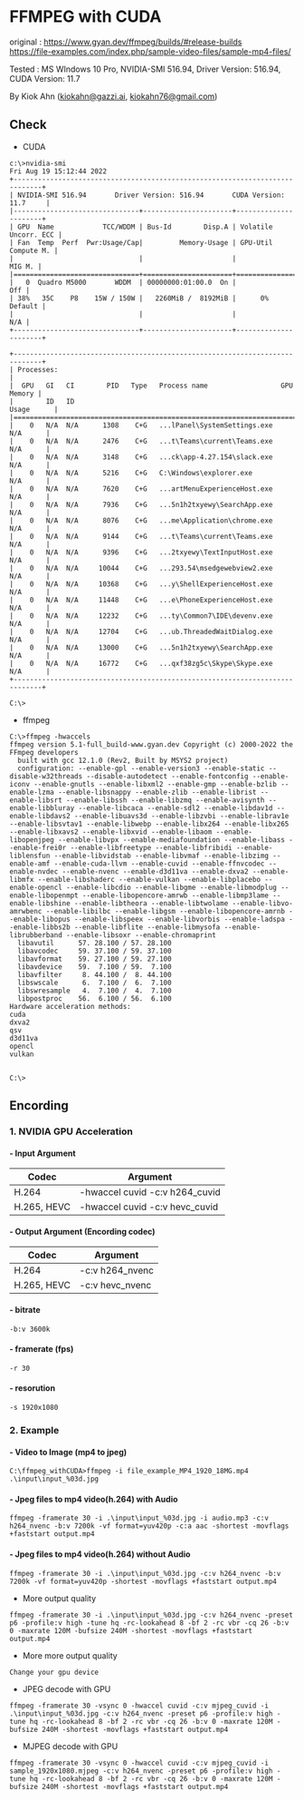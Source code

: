 # FFMPEG with CUDA

original : https://www.gyan.dev/ffmpeg/builds/#release-builds     
https://file-examples.com/index.php/sample-video-files/sample-mp4-files/      
     
Tested :  MS WIndows 10 Pro, NVIDIA-SMI 516.94,  Driver Version: 516.94, CUDA Version: 11.7     
     
By Kiok Ahn (kiokahn@gazzi.ai, kiokahn76@gmail.com)     

## Check

- CUDA 
```
c:\>nvidia-smi
Fri Aug 19 15:12:44 2022
+-----------------------------------------------------------------------------+
| NVIDIA-SMI 516.94       Driver Version: 516.94       CUDA Version: 11.7     |
|-------------------------------+----------------------+----------------------+
| GPU  Name            TCC/WDDM | Bus-Id        Disp.A | Volatile Uncorr. ECC |
| Fan  Temp  Perf  Pwr:Usage/Cap|         Memory-Usage | GPU-Util  Compute M. |
|                               |                      |               MIG M. |
|===============================+======================+======================|
|   0  Quadro M5000       WDDM  | 00000000:01:00.0  On |                  Off |
| 38%   35C    P8    15W / 150W |   2260MiB /  8192MiB |      0%      Default |
|                               |                      |                  N/A |
+-------------------------------+----------------------+----------------------+

+-----------------------------------------------------------------------------+
| Processes:                                                                  |
|  GPU   GI   CI        PID   Type   Process name                  GPU Memory |
|        ID   ID                                                   Usage      |
|=============================================================================|
|    0   N/A  N/A      1308    C+G   ...lPanel\SystemSettings.exe    N/A      |
|    0   N/A  N/A      2476    C+G   ...t\Teams\current\Teams.exe    N/A      |
|    0   N/A  N/A      3148    C+G   ...ck\app-4.27.154\slack.exe    N/A      |
|    0   N/A  N/A      5216    C+G   C:\Windows\explorer.exe         N/A      |
|    0   N/A  N/A      7620    C+G   ...artMenuExperienceHost.exe    N/A      |
|    0   N/A  N/A      7936    C+G   ...5n1h2txyewy\SearchApp.exe    N/A      |
|    0   N/A  N/A      8076    C+G   ...me\Application\chrome.exe    N/A      |
|    0   N/A  N/A      9144    C+G   ...t\Teams\current\Teams.exe    N/A      |
|    0   N/A  N/A      9396    C+G   ...2txyewy\TextInputHost.exe    N/A      |
|    0   N/A  N/A     10044    C+G   ...293.54\msedgewebview2.exe    N/A      |
|    0   N/A  N/A     10368    C+G   ...y\ShellExperienceHost.exe    N/A      |
|    0   N/A  N/A     11448    C+G   ...e\PhoneExperienceHost.exe    N/A      |
|    0   N/A  N/A     12232    C+G   ...ty\Common7\IDE\devenv.exe    N/A      |
|    0   N/A  N/A     12704    C+G   ...ub.ThreadedWaitDialog.exe    N/A      |
|    0   N/A  N/A     13000    C+G   ...5n1h2txyewy\SearchApp.exe    N/A      |
|    0   N/A  N/A     16772    C+G   ...qxf38zg5c\Skype\Skype.exe    N/A      |
+-----------------------------------------------------------------------------+

C:\>
```

- ffmpeg
```
C:\>ffmpeg -hwaccels
ffmpeg version 5.1-full_build-www.gyan.dev Copyright (c) 2000-2022 the FFmpeg developers
  built with gcc 12.1.0 (Rev2, Built by MSYS2 project)
  configuration: --enable-gpl --enable-version3 --enable-static --disable-w32threads --disable-autodetect --enable-fontconfig --enable-iconv --enable-gnutls --enable-libxml2 --enable-gmp --enable-bzlib --enable-lzma --enable-libsnappy --enable-zlib --enable-librist --enable-libsrt --enable-libssh --enable-libzmq --enable-avisynth --enable-libbluray --enable-libcaca --enable-sdl2 --enable-libdav1d --enable-libdavs2 --enable-libuavs3d --enable-libzvbi --enable-librav1e --enable-libsvtav1 --enable-libwebp --enable-libx264 --enable-libx265 --enable-libxavs2 --enable-libxvid --enable-libaom --enable-libopenjpeg --enable-libvpx --enable-mediafoundation --enable-libass --enable-frei0r --enable-libfreetype --enable-libfribidi --enable-liblensfun --enable-libvidstab --enable-libvmaf --enable-libzimg --enable-amf --enable-cuda-llvm --enable-cuvid --enable-ffnvcodec --enable-nvdec --enable-nvenc --enable-d3d11va --enable-dxva2 --enable-libmfx --enable-libshaderc --enable-vulkan --enable-libplacebo --enable-opencl --enable-libcdio --enable-libgme --enable-libmodplug --enable-libopenmpt --enable-libopencore-amrwb --enable-libmp3lame --enable-libshine --enable-libtheora --enable-libtwolame --enable-libvo-amrwbenc --enable-libilbc --enable-libgsm --enable-libopencore-amrnb --enable-libopus --enable-libspeex --enable-libvorbis --enable-ladspa --enable-libbs2b --enable-libflite --enable-libmysofa --enable-librubberband --enable-libsoxr --enable-chromaprint
  libavutil      57. 28.100 / 57. 28.100
  libavcodec     59. 37.100 / 59. 37.100
  libavformat    59. 27.100 / 59. 27.100
  libavdevice    59.  7.100 / 59.  7.100
  libavfilter     8. 44.100 /  8. 44.100
  libswscale      6.  7.100 /  6.  7.100
  libswresample   4.  7.100 /  4.  7.100
  libpostproc    56.  6.100 / 56.  6.100
Hardware acceleration methods:
cuda
dxva2
qsv
d3d11va
opencl
vulkan


C:\>
```
    
    
## Encording

### 1. NVIDIA GPU Acceleration

####  - Input Argument


| Codec                     | Argument            |    
|----------------|--------------------------------|
| H.264          | -hwaccel cuvid -c:v h264_cuvid |
|H.265, HEVC     |-hwaccel cuvid -c:v hevc_cuvid  |

#### - Output Argument (Encording codec)

| Codec          | Argument                       |
|----------------|--------------------------------|
| H.264          | -c:v h264_nvenc                |
| H.265, HEVC    |-c:v hevc_nvenc                 |

#### - bitrate
```
-b:v 3600k 
```

#### - framerate (fps)
```
-r 30
```
#### - resorution
```
-s 1920x1080
```

###  2. Example

#### - Video to Image (mp4 to jpeg)
```
C:\ffmpeg_withCUDA>ffmpeg -i file_example_MP4_1920_18MG.mp4 .\input\input_%03d.jpg
```

#### - Jpeg files to mp4 video(h.264) with Audio
```
ffmpeg -framerate 30 -i .\input\input_%03d.jpg -i audio.mp3 -c:v h264_nvenc -b:v 7200k -vf format=yuv420p -c:a aac -shortest -movflags +faststart output.mp4
```

#### - Jpeg files to mp4 video(h.264) without Audio
```
ffmpeg -framerate 30 -i .\input\input_%03d.jpg -c:v h264_nvenc -b:v 7200k -vf format=yuv420p -shortest -movflags +faststart output.mp4
```
- More output quality
```
ffmpeg -framerate 30 -i .\input\input_%03d.jpg -c:v h264_nvenc -preset p6 -profile:v high -tune hq -rc-lookahead 8 -bf 2 -rc vbr -cq 26 -b:v 0 -maxrate 120M -bufsize 240M -shortest -movflags +faststart output.mp4
```

- More more output quality    
```
Change your gpu device
```

- JPEG decode with GPU
```
ffmpeg -framerate 30 -vsync 0 -hwaccel cuvid -c:v mjpeg_cuvid -i .\input\input_%03d.jpg -c:v h264_nvenc -preset p6 -profile:v high -tune hq -rc-lookahead 8 -bf 2 -rc vbr -cq 26 -b:v 0 -maxrate 120M -bufsize 240M -shortest -movflags +faststart output.mp4
```

- MJPEG decode with GPU
```
ffmpeg -framerate 30 -vsync 0 -hwaccel cuvid -c:v mjpeg_cuvid -i sample_1920x1080.mjpeg -c:v h264_nvenc -preset p6 -profile:v high -tune hq -rc-lookahead 8 -bf 2 -rc vbr -cq 26 -b:v 0 -maxrate 120M -bufsize 240M -shortest -movflags +faststart output.mp4
```
